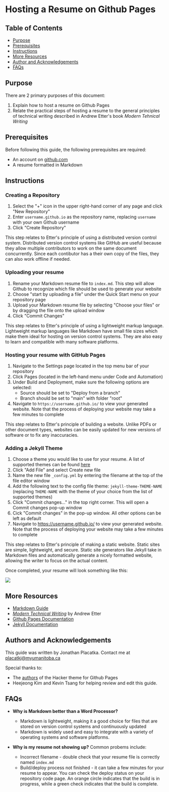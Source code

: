 # Hosting a Resume on Github Pages

## Table of Contents
* [Purpose](##Purpose)
* [Prerequisites](##Prerequisites)
* [Instructions](##Instructions)
* [More Resources](##More-Resources)
* [Author and Acknowledgements](##Authors-and-Acknolwedgements)
* [FAQs](#FAQs)

## Purpose 
There are 2 primary purposes of this document:
1. Explain how to host a resume on Github Pages
2. Relate the practical steps of hosting a resume to the general principles of technical writing described in Andrew Etter's book *Modern Tehnical Writing*

## Prerequisites

Before following this guide, the following prerequisites are required:
- An account on [github.com](https://github.com/)
- A resume formatted in Markdown

## Instructions 

### Creating a Repository
1. Select the "+" icon in the upper right-hand corner of any page and click "New Repository"
2. Enter `username.github.io` as the repository name, replacing `username` with your own Github username
3. Click "Create Repository"

This step relates to Etter's principle of using a distributed version control system. Distributed version control systems like GitHub are useful because they allow multiple contributors to work on the same document concurrently. Since each contibutor has a their own copy of the files, they can also work offline if needed.
### Uploading your resume

1. Rename your Markdown resume file to `index.md`. This step will allow Github to recognize which file should be used to generate your website
1. Choose "start by uploading a file" under the Quick Start menu on your repository page 
2. Upload your Markdown resume file by selecting "Choose your files" or by dragging the file onto the upload window
3. Click "Commit Changes"

This step relates to Etter's principle of using a lightweight markup language. Lightweight markup languages like Markdown have small file sizes which make them ideal for hosting on version control systems. They are also easy to learn and compatible with many software platforms.

### Hosting your resume with GitHub Pages
1. Navigate to the Settings page located in the top menu bar of your repository
2. Click Pages (located in the left-hand menu under Code and Automation)
3. Under Build and Deployment, make sure the following options are selected:
    - Source should be set to "Deploy from a branch"
    - Branch should be set to "main" with folder "root"
4. Navigate to `https://username.github.io/` to view your generated website. Note that the process of deploying your website may take a few minutes to complete

This step relates to Etter's principle of building a website. Unlike PDFs or other document types, websites can be easily updated for new versions of software or to fix any inaccuracies.

### Adding a Jekyll Theme
1. Choose a theme you would like to use for your resume. A list of supported themes can be found [here](https://pages.github.com/themes/)
1. Click "Add File" and select Create new file
2. Name the new file `_config.yml` by entering the filename at the top of the file editor window
3. Add the following text to the config file theme: `jekyll-theme-THEME-NAME`  (replacing `THEME-NAME` with the theme of your choice from the list of supported themes)
4. Click "Commit changes..." in the top right corner. This will open a Commit changes pop-up window
5. Cick "Commit changes" in the pop-up window. All other options can be left as default
6. Navigate to https://username.github.io/ to view your generated website. Note that the process of deploying your website may take a few minutes to complete

This step relates to Etter's principle of making a static website. Static sites are simple, lightweight, and secure. Static site generators like Jekyll take in Markdown files and automatically generate a nicely formatted website, allowing the writer to focus on the actual content.

Once completed, your resume will look something like this:

![](/resume.gif)

## More Resources

- [Markdown Guide](https://www.markdownguide.org/)
- [*Modern Technical Writing*](https://www.amazon.ca/Modern-Technical-Writing-Introduction-Documentation-ebook/dp/B01A2QL9SS) by Andrew Etter
- [Github Pages Documentation](https://docs.github.com/en/pages/getting-started-with-github-pages/about-github-pages)
- [Jekyll Documentation](https://jekyllrb.com/docs/)

## Authors and Acknowledgements

This guide was written by Jonathan Placatka. Contact me at placatkj@myumanitoba.ca

Special thanks to:
- The [authors](https://github.com/pages-themes/hacker/graphs/contributors) of the Hacker theme for Github Pages 
- Heejeong Kim and Kevin Tsang for helping review and edit this guide.

## FAQs  

- **Why is Markdown better than a Word Processor?**
  - Markdown is lightweight, making it a good choice for files that are stored on version control systems and continuously updated
  - Markdown is widely used and easy to integrate with a variety of operating systems and software platforms.

- **Why is my resume not showing up?** Common probems include:

  - Incorrect filename - double check that your resume file is correctly named `index.md`
  - Build/deploy process not finished - it can take a few minutes for your resume to appear. You can check the deploy status on your repository code page. An orange circle indicates that the build is in progress, while a green check indicates that the build is complete.






























